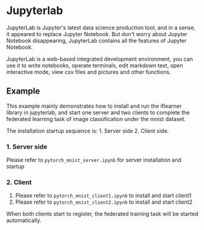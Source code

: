 # Jupyterlab

JupyterLab is Jupyter's latest data science production tool, and in a sense, it appeared to replace Jupyter Notebook. But don't worry about Jupyter Notebook disappearing,
JupyterLab contains all the features of Jupyter Notebook.

JupyterLab is a web-based integrated development environment, you can use it to write notebooks, operate terminals, edit markdown text, open interactive mode, view csv files and pictures and other functions.

## Example
This example mainly demonstrates how to install and run the iflearner library in jupyterlab, and start one server and two clients to complete the federated learning task of image classification under the mnist dataset.

The installation startup sequence is: 1. Server side 2. Client side.

### 1. Server side
Please refer to `pytorch_mnist_server.ipynb` for server installation and startup

### 2. Client
1. Please refer to `pytorch_mnist_client1.ipynb` to install and start client1
2. Please refer to `pytorch_mnist_client2.ipynb` to install and start client2

When both clients start to register, the federated training task will be started automatically.